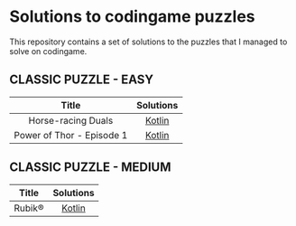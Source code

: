 # Solutions to codingame puzzles

This repository contains a set of solutions to the puzzles that I managed to solve on codingame.

## CLASSIC PUZZLE - EASY
|Title              | Solutions |
|:-----------------:|:----------:|
|Horse-racing Duals|[Kotlin](./puzzles/kotlin/horse-racing-duals.kt)|
|Power of Thor - Episode 1|[Kotlin](./puzzles/kotlin/power-of-thor-01.kt)|

## CLASSIC PUZZLE - MEDIUM
|Title              | Solutions |
|:-----------------:|:----------:|
|Rubik®|[Kotlin](./puzzles/kotlin/rubik.kt)|
